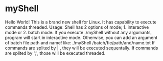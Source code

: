 # myShell
Hello World!
This is a brand new shell for Linux. It has capability to execute commands threaded.
Usage:
Shell has 2 options of mode; 1. interactive mode or 2. batch mode. If you execute ./myShell without any argumants, program will start in interactive mode.
Otherwise, you can add an argument of batch file path and name! like: ./myShell /batch/fie/path/and/name.txt
If commands are splited by | , they will be executed sequentally. If commands are splited by ';', those will be executed threaded.